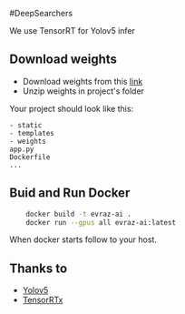 #DeepSearchers 

We use TensorRT for Yolov5 infer

## Download weights

- Download weights from this [link](https://croc.disk.croc.ru/public/h8gGhSOI)
- Unzip weights in project's folder

Your project should look like this:

    - static
    - templates
    - weights
    app.py
    Dockerfile
    ...


## Buid and Run Docker


```bash
    docker build -t evraz-ai .
    docker run --gpus all evraz-ai:latest 
```

When docker starts follow to your host. 

## Thanks to

- [Yolov5](https://github.com/ultralytics/yolov5)
- [TensorRTx](https://github.com/wang-xinyu/tensorrtx)
